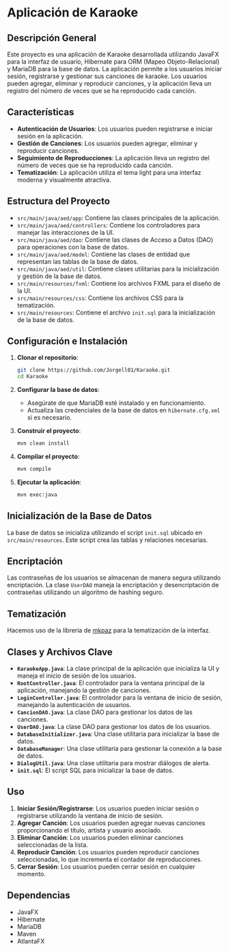 # Aplicación de Karaoke

## Descripción General

Este proyecto es una aplicación de Karaoke desarrollada utilizando JavaFX para la interfaz de usuario, Hibernate para ORM (Mapeo Objeto-Relacional) y MariaDB para la base de datos. La aplicación permite a los usuarios iniciar sesión, registrarse y gestionar sus canciones de karaoke. Los usuarios pueden agregar, eliminar y reproducir canciones, y la aplicación lleva un registro del número de veces que se ha reproducido cada canción.

## Características

- **Autenticación de Usuarios**: Los usuarios pueden registrarse e iniciar sesión en la aplicación.
- **Gestión de Canciones**: Los usuarios pueden agregar, eliminar y reproducir canciones.
- **Seguimiento de Reproducciones**: La aplicación lleva un registro del número de veces que se ha reproducido cada canción.
- **Tematización**: La aplicación utiliza el tema light para una interfaz moderna y visualmente atractiva.

## Estructura del Proyecto

- `src/main/java/aed/app`: Contiene las clases principales de la aplicación.
- `src/main/java/aed/controllers`: Contiene los controladores para manejar las interacciones de la UI.
- `src/main/java/aed/dao`: Contiene las clases de Acceso a Datos (DAO) para operaciones con la base de datos.
- `src/main/java/aed/model`: Contiene las clases de entidad que representan las tablas de la base de datos.
- `src/main/java/aed/util`: Contiene clases utilitarias para la inicialización y gestión de la base de datos.
- `src/main/resources/fxml`: Contiene los archivos FXML para el diseño de la UI.
- `src/main/resources/css`: Contiene los archivos CSS para la tematización.
- `src/main/resources`: Contiene el archivo `init.sql` para la inicialización de la base de datos.

## Configuración e Instalación

1. **Clonar el repositorio**:
    ```sh
    git clone https://github.com/Jorgell01/Karaoke.git
    cd Karaoke
    ```

2. **Configurar la base de datos**:
    - Asegúrate de que MariaDB esté instalado y en funcionamiento.
    - Actualiza las credenciales de la base de datos en `hibernate.cfg.xml` si es necesario.

3. **Construir el proyecto**:
    ```sh
    mvn clean install
    ```
   
4. **Compilar el proyecto**:
    ```sh
    mvn compile
    ```

5. **Ejecutar la aplicación**:
    ```sh
    mvn exec:java
    ```

## Inicialización de la Base de Datos

La base de datos se inicializa utilizando el script `init.sql` ubicado en `src/main/resources`. Este script crea las tablas y relaciones necesarias.

## Encriptación

Las contraseñas de los usuarios se almacenan de manera segura utilizando encriptación. La clase `UserDAO` maneja la encriptación y desencriptación de contraseñas utilizando un algoritmo de hashing seguro.

## Tematización

Hacemos uso de la libreria de [mkpaz](https://github.com/mkpaz/atlantafx) para la tematización de la interfaz.

## Clases y Archivos Clave

- **`KaraokeApp.java`**: La clase principal de la aplicación que inicializa la UI y maneja el inicio de sesión de los usuarios.
- **`RootController.java`**: El controlador para la ventana principal de la aplicación, manejando la gestión de canciones.
- **`LoginController.java`**: El controlador para la ventana de inicio de sesión, manejando la autenticación de usuarios.
- **`CancionDAO.java`**: La clase DAO para gestionar los datos de las canciones.
- **`UserDAO.java`**: La clase DAO para gestionar los datos de los usuarios.
- **`DatabaseInitializer.java`**: Una clase utilitaria para inicializar la base de datos.
- **`DatabaseManager`**: Una clase utilitaria para gestionar la conexión a la base de datos.
- **`DialogUtil.java`**: Una clase utilitaria para mostrar diálogos de alerta.
- **`init.sql`**: El script SQL para inicializar la base de datos.

## Uso

1. **Iniciar Sesión/Registrarse**: Los usuarios pueden iniciar sesión o registrarse utilizando la ventana de inicio de sesión.
2. **Agregar Canción**: Los usuarios pueden agregar nuevas canciones proporcionando el título, artista y usuario asociado.
3. **Eliminar Canción**: Los usuarios pueden eliminar canciones seleccionadas de la lista.
4. **Reproducir Canción**: Los usuarios pueden reproducir canciones seleccionadas, lo que incrementa el contador de reproducciones.
5. **Cerrar Sesión**: Los usuarios pueden cerrar sesión en cualquier momento.

## Dependencias

- JavaFX
- Hibernate
- MariaDB
- Maven
- AtlantaFX
